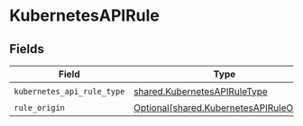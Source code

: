 # KubernetesAPIRule


## Fields

| Field                                                                                      | Type                                                                                       | Required                                                                                   | Description                                                                                |
| ------------------------------------------------------------------------------------------ | ------------------------------------------------------------------------------------------ | ------------------------------------------------------------------------------------------ | ------------------------------------------------------------------------------------------ |
| `kubernetes_api_rule_type`                                                                 | [shared.KubernetesAPIRuleType](../../models/shared/kubernetesapiruletype.md)               | :heavy_check_mark:                                                                         | N/A                                                                                        |
| `rule_origin`                                                                              | [Optional[shared.KubernetesAPIRuleOrigin]](../../models/shared/kubernetesapiruleorigin.md) | :heavy_minus_sign:                                                                         | N/A                                                                                        |
